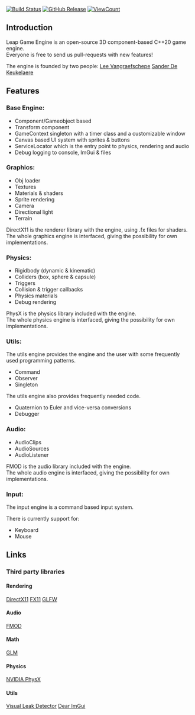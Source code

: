 [![Build Status](https://github.com/LeeVangraefschepe/LeapGameEngine/actions/workflows/cmake.yml/badge.svg)](#)
[![GitHub Release](https://img.shields.io/github/v/release/LeeVangraefschepe/LeapGameEngine?logo=github&sort=semver)](#)
<a href="#"><img alt="ViewCount" src="https://views.whatilearened.today/views/github/LeeVangraefschepe/LeapGameEngine"></a>

## Introduction
Leap Game Engine is an open-source 3D component-based C++20 game engine.  
Everyone is free to send us pull-requests with new features!

The engine is founded by two people:
[Lee Vangraefschepe](https://github.com/LeeVangraefschepe)
[Sander De Keukelaere](https://github.com/AtlantiaKing)

## Features
### Base Engine:
- Component/Gameobject based
- Transform component
- GameContext singleton with a timer class and a customizable window
- Canvas based UI system with sprites & buttons
- ServiceLocator which is the entry point to physics, rendering and audio
- Debug logging to console, ImGui & files

### Graphics:
- Obj loader
- Textures
- Materials & shaders
- Sprite rendering
- Camera
- Directional light
- Terrain

DirectX11 is the renderer library with the engine, using .fx files for shaders.  
The whole graphics engine is interfaced, giving the possibility for own implementations.

### Physics:
- Rigidbody (dynamic & kinematic)
- Colliders (box, sphere & capsule)
- Triggers
- Collision & trigger callbacks
- Physics materials
- Debug rendering

PhysX is the physics library included with the engine.  
The whole physics engine is interfaced, giving the possibility for own implementations.

### Utils:
The utils engine provides the engine and the user with some frequently used programming patterns.

- Command
- Observer
- Singleton

The utils engine also provides frequently needed code.

- Quaternion to Euler and vice-versa conversions
- Debugger


### Audio:
- AudioClips
- AudioSources
- AudioListener

FMOD is the audio library included with the engine.  
The whole audio engine is interfaced, giving the possibility for own implementations.

### Input:
The input engine is a command based input system.

There is currently support for:
- Keyboard
- Mouse

## Links
### Third party libraries
#### Rendering
[DirectX11](https://learn.microsoft.com/en-us/windows/win32/direct3d11/atoc-dx-graphics-direct3d-11)
[FX11](https://github.com/microsoft/FX11)
[GLFW](https://www.glfw.org/)

#### Audio
[FMOD](https://www.fmod.com/docs/2.02/api/welcome.html)

#### Math
[GLM](https://github.com/g-truc/glm)

#### Physics
[NVIDIA PhysX](https://www.nvidia.com/en-us/drivers/physx/physx-9-19-0218-driver/)

#### Utils
[Visual Leak Detector](https://kinddragon.github.io/vld/)
[Dear ImGui](https://www.dearimgui.com/)

